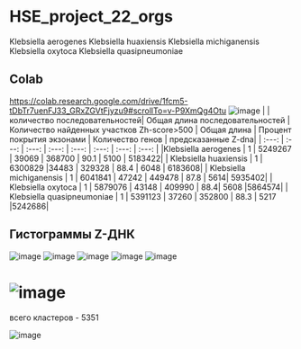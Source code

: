 # HSE_project_22_orgs
Klebsiella aerogenes
Klebsiella huaxiensis
Klebsiella michiganensis
Klebsiella oxytoca
Klebsiella quasipneumoniae
## Colab
https://colab.research.google.com/drive/1fcm5-tDbTr7uenFJ33_GRxZGVtFjyzu9#scrollTo=v-P9XmQg4Otu
![image](https://user-images.githubusercontent.com/61352475/173180743-a8e8c3f2-15d4-4d13-a2c2-c1b07b9ca760.png)
|  | количество последовательностей| Общая длина последовательностей |Количество найденных участков Zh-score>500 | Общая длина | Процент покрытия экзонами | Количество генов | предсказанные Z-dna|
| :---: | :---: | :---: | :---: | :---: | :---: | :---: | :---: |
 |Klebsiella aerogenes | 1 | 5249267 | 39069 | 368700 | 90.1 | 5100 | 5183422|
 | Klebsiella huaxiensis | 1 | 6300829 |34483 | 329328 | 88.4 | 6048 | 6183608|
| Klebsiella michiganensis | 1 | 6041841 | 47242 | 449478 | 87.8 | 5614| 5935402|
 | Klebsiella oxytoca | 1 | 5879076 | 43148 | 409990 | 88.4| 5608 |5864574|
 | Klebsiella quasipneumoniae | 1 | 5391123 | 37260 | 352800 | 88.3 | 5217 |5242686|
## Гистограммы  Z-ДНК


![image](https://user-images.githubusercontent.com/61352475/173182533-dfcab788-ce6c-4d6b-b61c-fb7cc066a9c1.png)
![image](https://user-images.githubusercontent.com/61352475/173182541-a3cf0222-c77f-4989-a6bc-55b1124fc556.png)
![image](https://user-images.githubusercontent.com/61352475/173182550-08af196b-23fe-48ad-ab19-c7feffce2294.png)
![image](https://user-images.githubusercontent.com/61352475/173182555-48993480-ff7e-46e6-84c0-41e68acf129f.png)
![image](https://user-images.githubusercontent.com/61352475/173182570-6fb07a0b-e223-4705-b710-87abbf820e89.png)
# ![image](https://user-images.githubusercontent.com/61352475/173187352-80318126-94e6-49d8-a3f0-bfc1a607e67d.png)
 всего кластеров - 5351
 
![image](https://user-images.githubusercontent.com/61352475/173388390-d23d8e2e-f68f-4e39-acfb-c78a0789b208.png)
